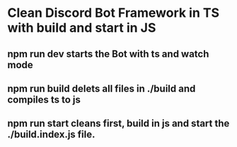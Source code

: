 # Clean Discord Bot Framework in TS with build and start in JS

## npm run dev starts the Bot with ts and watch mode

## npm run build delets all files in ./build and compiles ts to js

## npm run start cleans first, build in js and start the ./build.index.js file.